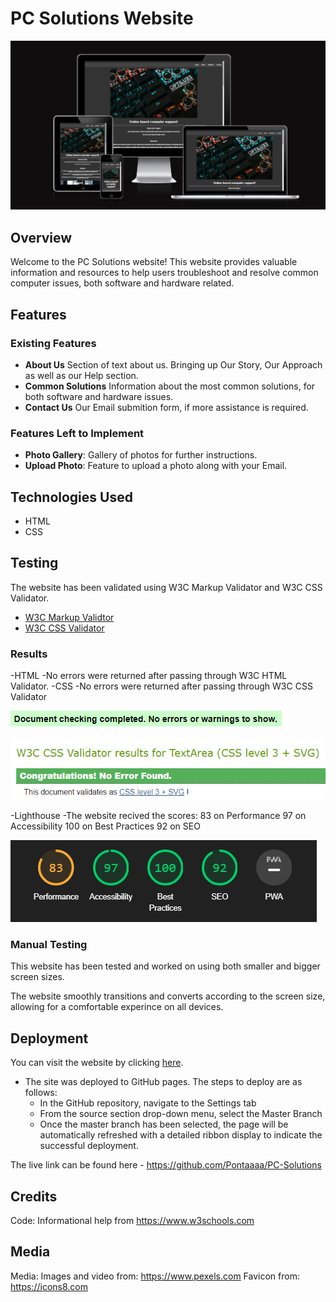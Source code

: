 # PC Solutions Website

![Preview](assets/images/siteresponsive.PNG)

## Overview

Welcome to the PC Solutions website! This website provides valuable information and resources to help users troubleshoot and resolve common computer issues, both software and hardware related.

## Features

### Existing Features

- **About Us** Section of text about us. Bringing up Our Story, Our Approach as well as our Help section.
- **Common Solutions** Information about the most common solutions, for both software and hardware issues.
- **Contact Us** Our Email submition form, if more assistance is required.

### Features Left to Implement

- **Photo Gallery**: Gallery of photos for further instructions.
- **Upload Photo**: Feature to upload a photo along with your Email.

## Technologies Used

- HTML
- CSS

## Testing

The website has been validated using W3C Markup Validator and W3C CSS Validator.

* [W3C Markup Validtor](https://validator.w3.org/)
* [W3C CSS Validator](https://jigsaw.w3.org/css-validator/)

### Results

-HTML
    -No errors were returned after passing through W3C HTML Validator.
-CSS
    -No errors were returned after passing through W3C CSS Validator

![HTML Results](assets/images/htmlvalidator.PNG)

![CSS Results](assets/images/CSSvalidator.PNG)

-Lighthouse
    -The website recived the scores:
        83 on Performance
        97 on Accessibility
        100 on Best Practices
        92 on SEO

![Lighthouse Results](assets/images/lighthouse.PNG)

### Manual Testing

This website has been tested and worked on using both smaller and bigger screen sizes.

The website smoothly transitions and converts according to the screen size, allowing for a comfortable experince on all devices.

## Deployment

You can visit the website by clicking [here](https://pontaaaa.github.io/PC-Solutions/).

- The site was deployed to GitHub pages. The steps to deploy are as follows: 
  - In the GitHub repository, navigate to the Settings tab 
  - From the source section drop-down menu, select the Master Branch
  - Once the master branch has been selected, the page will be automatically refreshed with a detailed ribbon display to indicate the successful deployment. 

The live link can be found here - https://github.com/Pontaaaa/PC-Solutions

## Credits

Code:
Informational help from https://www.w3schools.com

## Media

Media:
Images and video from: https://www.pexels.com 
Favicon from: https://icons8.com
